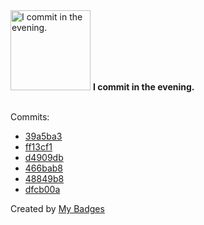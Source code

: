<img src="https://my-badges.github.io/my-badges/evening-commits.png" alt="I commit in the evening." title="I commit in the evening." width="128">
<strong>I commit in the evening.</strong>
<br><br>

Commits:

- <a href="https://github.com/epfl-si/wp-veritas/commit/39a5ba3f9be5e3b221cbf1f5b05263820a121c76">39a5ba3</a>
- <a href="https://github.com/epfl-si/wp-veritas/commit/ff13cf17223e721bccabd7b8ee13e143806006ab">ff13cf1</a>
- <a href="https://github.com/epfl-si/wp-veritas/commit/d4909db171ce3c1ad63d98f5db5133cccb3f0bd9">d4909db</a>
- <a href="https://github.com/epfl-si/wp-veritas/commit/466bab8e10fd7d06a24eb0bf0acaae56cbaf874d">466bab8</a>
- <a href="https://github.com/epfl-si/wp-veritas/commit/48849b8f163f26d7c80630b61bd14ba6ec6057db">48849b8</a>
- <a href="https://github.com/epfl-si/wp-veritas/commit/dfcb00a06b8042e3f34c7bd4e9a137103f5b8878">dfcb00a</a>


Created by <a href="https://github.com/my-badges/my-badges">My Badges</a>